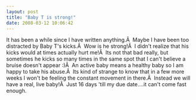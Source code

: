 ```yaml
---
layout: post
title: "Baby T is strong!"
date: 2008-03-12 10:06:42
---
```

It has been a while since I have written anything.Â  Maybe I have been too distracted by Baby T's kicks.Â  Wow is he strong!Â  I didn't realize that his kicks would at times actually hurt me!Â  Its not that bad really, but sometimes he kicks so many times in the same spot that I can't believe a bruise doesn't appear :)Â  An active baby means a healthy baby so I am happy to take his abuse.Â  Its kind of strange to know that in a few more weeks I won't be feeling the constant movement in there.Â  Instead we will have a real, live baby!Â  Just 16 days 'till my due date....it can't come fast enough.

